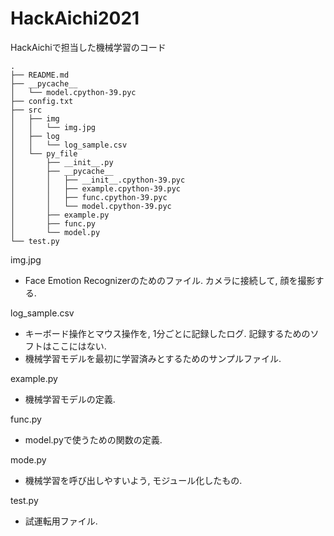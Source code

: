 # HackAichi2021
HackAichiで担当した機械学習のコード

```
.
├── README.md
├── __pycache__
│   └── model.cpython-39.pyc
├── config.txt
├── src
│   ├── img
│   │   └── img.jpg
│   ├── log
│   │   └── log_sample.csv
│   └── py_file
│       ├── __init__.py
│       ├── __pycache__
│       │   ├── __init__.cpython-39.pyc
│       │   ├── example.cpython-39.pyc
│       │   ├── func.cpython-39.pyc
│       │   └── model.cpython-39.pyc
│       ├── example.py
│       ├── func.py
│       └── model.py
└── test.py
```

img.jpg
* Face Emotion Recognizerのためのファイル. カメラに接続して, 顔を撮影する.

log_sample.csv
* キーボード操作とマウス操作を, 1分ごとに記録したログ. 記録するためのソフトはここにはない.
* 機械学習モデルを最初に学習済みとするためのサンプルファイル.

example.py
* 機械学習モデルの定義.

func.py
* model.pyで使うための関数の定義.

mode.py
* 機械学習を呼び出しやすいよう, モジュール化したもの.

test.py
* 試運転用ファイル.
